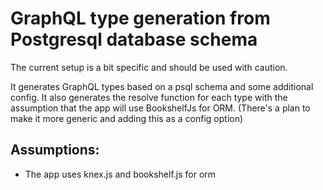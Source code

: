 # GraphQL type generation from Postgresql database schema

The current setup is a bit specific and should be used with caution.

It generates GraphQL types based on a psql schema and some additional config. It also generates the resolve function for each type with the assumption that the app will use BookshelfJs for ORM. (There's a plan to make it more generic and adding this as a config option)

## Assumptions:
- The app uses knex.js and bookshelf.js for orm
